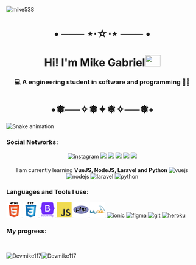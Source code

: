 <!--Conteo de personas que ven mi perfil-->

<p align="left"> <img src="https://komarev.com/ghpvc/?username=mike538&label=Visitas%20al%20perfil&color=blue&style=for-the-badge" alt="mike538" /> </p>

<h1 align="center">• ─── ⋆⋅☆⋅⋆ ─── •</h1>
<h1 align="center"> Hi! I'm Mike Gabriel<img src="https://github.com/Mike538/Mike538/blob/main/img/komi-komisan.gif" width="40" height="30" /> </h1>
<h3 align="center">‍💻 A engineering student in software and programming 👨‍💻</h3>
<h1 align="center">•❅──✧❅✦❅✧──❅•</h1>
</a>
<!--Animación uwu -->

![Snake animation](https://raw.githubusercontent.com/Mike538/Mike538/main/img/contributions.svg)

<!--Redes Sociales-->

### Social Networks: 
<div align="center">
  
<a href="https://www.instagram.com/devmike117/" target="_blank">
<img src=https://img.shields.io/badge/instagram-F4A98F.svg?&style=for-the-badge&logo=instagram&logoColor=white alt=instagram style="margin-bottom: 5px;" />
  
<a href="https://youtube.com/@devmike117" target="_blank">
<img src="https://img.shields.io/badge/YouTube-FF0905?style=for-the-badge&logo=youtube&logoColor=white" target="_blank"> 


<a href="https://www.linkedin.com/in/miguel-gabriel-hern%C3%A1ndez/" target="_blank">
<img src="https://img.shields.io/badge/LinkedIn-00a0dc?style=for-the-badge&logo=LinkedIn&logoColor=white" target="_blank"> 

<a href="https://www.twitch.tv/devmike117" target="-blank">
<img src="https://img.shields.io/badge/Twitch-6441a5?style=for-the-badge&logo=Twitch&logoColor=white" tarjet="_blank"> 
 
<a href="https://discord.gg/uTGDBd2jgr" tarjet="-blank">
<img src="https://img.shields.io/badge/Discord-7289da?style=for-the-badge&logo=Discord&logoColor=white" tarjet="_blank">
             
<a href="https://www.twitch.tv/devmike117" target="_blank" rel="noreferrer">
<img src="https://img.shields.io/twitch/status/devmikee?logo=twitchsx&style=for-the-badge&color=0891b2&labelColor=1c1917&label=TWITCH+STATUS" /></a>
 </br>
</p>

<!--Aprendizaje-->

I am currently learning **VueJS, NodeJS, Laravel and Python** <img src="https://vuejs.org/images/logo.png" alt="vuejs" width="20" eight="20"> <img src="https://nodejs.org/static/images/logos/nodejs-new-pantone-black.svg" alt="nodejs" width="30" eight="30"> <img src="https://laravel.com/img/logomark.min.svg" alt="laravel" width="20" eight="20"> <img src="https://www.python.org/static/img/python-logo.png" alt="python" width="95" eight="45">

  
<!--Mis lenguajes fav-->
  
<h3 align="left">Languages and Tools I use:</h3>
<p align="left"><a href="https://www.w3.org/html/" target="_blank"> <img src="https://raw.githubusercontent.com/devicons/devicon/master/icons/html5/html5-original-wordmark.svg" alt="html5" width="40" height="40"/><a href="https://www.w3schools.com/css/" target="_blank"> <img src="https://raw.githubusercontent.com/devicons/devicon/master/icons/css3/css3-original-wordmark.svg" alt="css3" width="40" height="40"/> </a> </a> <a href="https://getbootstrap.com" target="_blank"> <img src="https://raw.githubusercontent.com/devicons/devicon/master/icons/bootstrap/bootstrap-plain-wordmark.svg" alt="bootstrap" width="40" height="40"/> </a><a href="https://developer.mozilla.org/en-US/docs/Web/JavaScript" target="_blank"> <img src="https://raw.githubusercontent.com/devicons/devicon/master/icons/javascript/javascript-original.svg" alt="javascript" width="40" height="40"/> </a><a href="https://www.php.net" target="_blank"> <img src="https://raw.githubusercontent.com/devicons/devicon/master/icons/php/php-original.svg" alt="php" width="40" height="40"/> </a><a href="https://www.mysql.com/" target="_blank"> <img src="https://raw.githubusercontent.com/devicons/devicon/master/icons/mysql/mysql-original-wordmark.svg" alt="mysql" width="40" height="40"/> </a><a href="https://ionicframework.com" target="_blank"> <img src="https://upload.wikimedia.org/wikipedia/commons/d/d1/Ionic_Logo.svg" alt="ionic" width="40" height="40"/> </a><a href="https://www.figma.com/" target="_blank"> <img src="https://www.vectorlogo.zone/logos/figma/figma-icon.svg" alt="figma" width="40" height="40"/> </a> <a href="https://git-scm.com/" target="_blank"> <img src="https://www.vectorlogo.zone/logos/git-scm/git-scm-icon.svg" alt="git" width="40" height="40"/> </a> <a href="https://heroku.com" target="_blank"> <img src="https://www.vectorlogo.zone/logos/heroku/heroku-icon.svg" alt="heroku" width="40" height="40"/> </a> </p>
  
<!--Mi progeso en Github-->
  
<h3 align="left">My progress:</h3> 
</br>
<p><img align="left" src="https://github-readme-stats.vercel.app/api?username=Devmike117&show_icons=true&locale=es&theme=radical" alt="Devmike117" /></p>
<p><img align="left" src="https://github-readme-stats.vercel.app/api/top-langs?username=Devmike117&show_icons=true&locale=es&theme=radical&layout=compact" alt="Devmike117" /></p>


